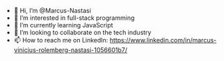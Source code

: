 - 👋 Hi, I’m @Marcus-Nastasi
- 👀 I’m interested in full-stack programming
- 🌱 I’m currently learning JavaScript
- 💞️ I’m looking to collaborate on the tech industry 
- 📫 How to reach me on LinkedIn: https://www.linkedin.com/in/marcus-vinicius-rolemberg-nastasi-1056601b7/

<!---
Marcus-Nastasi/Marcus-Nastasi is a ✨ special ✨ repository because its `README.md` (this file) appears on your GitHub profile.
You can click the Preview link to take a look at your changes.
--->
